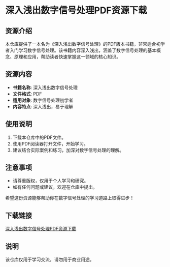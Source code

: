 # 深入浅出数字信号处理PDF资源下载

## 资源介绍

本仓库提供了一本名为《深入浅出数字信号处理》的PDF版本书籍，非常适合初学者入门学习数字信号处理。该书籍内容深入浅出，涵盖了数字信号处理的基本概念、原理和应用，帮助读者快速掌握这一领域的核心知识。

## 资源内容

- **书籍名称**: 深入浅出数字信号处理
- **文件格式**: PDF
- **适用对象**: 数字信号处理初学者
- **内容特点**: 深入浅出，易于理解

## 使用说明

1. 下载本仓库中的PDF文件。
2. 使用PDF阅读器打开文件，开始学习。
3. 建议结合实际案例和练习，加深对数字信号处理的理解。

## 注意事项

- 请尊重版权，仅用于个人学习和研究。
- 如有任何问题或建议，欢迎在仓库中提出。

希望这份资源能够帮助你在数字信号处理的学习道路上取得进步！

## 下载链接
[深入浅出数字信号处理PDF资源下载](https://pan.quark.cn/s/2d4e677a016d)

## 说明

该仓库仅用于学习交流，请勿用于商业用途。

